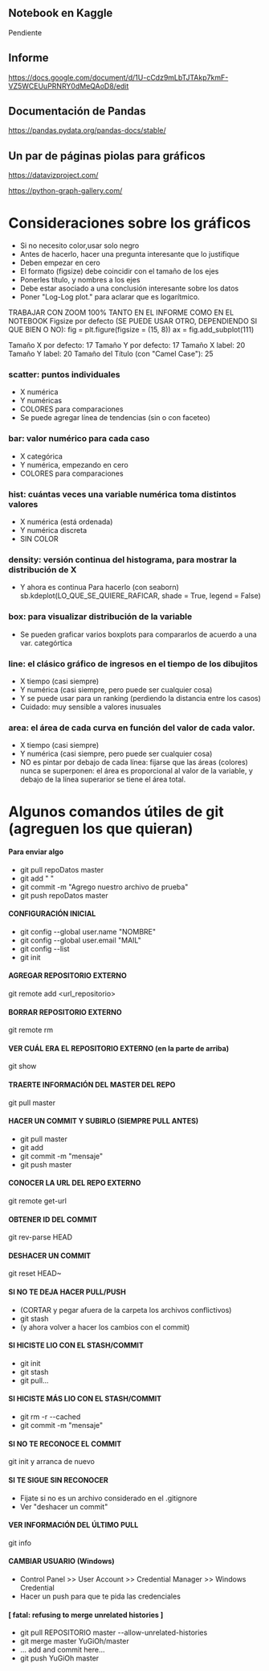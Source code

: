 ## Notebook en Kaggle
Pendiente

## Informe
https://docs.google.com/document/d/1U-cCdz9mLbTJTAkp7kmF-VZ5WCEUuPRNRY0dMeQAoD8/edit

## Documentación de Pandas
https://pandas.pydata.org/pandas-docs/stable/

## Un par de páginas piolas para gráficos
https://datavizproject.com/

https://python-graph-gallery.com/

# Consideraciones sobre los gráficos
- Si no necesito color,usar solo negro
- Antes de hacerlo, hacer una pregunta interesante que lo justifique
- Deben empezar en cero
- El formato (figsize) debe coincidir con el tamaño de los ejes
- Ponerles título, y nombres a los ejes
- Debe estar asociado a una conclusión interesante sobre los datos
- Poner "Log-Log plot." para aclarar que es logarítmico.

TRABAJAR CON ZOOM 100% TANTO EN EL INFORME COMO EN EL NOTEBOOK
Figsize por defecto (SE PUEDE USAR OTRO, DEPENDIENDO SI QUE BIEN O NO): 
fig = plt.figure(figsize = (15,  8))
ax = fig.add_subplot(111)

Tamaño X por defecto: 17
Tamaño Y por defecto: 17
Tamaño X label: 20
Tamaño Y label: 20
Tamaño del Título (con "Camel Case"): 25

### scatter: puntos individuales
- X numérica
- Y numéricas
- COLORES para comparaciones
- Se puede agregar línea de tendencias (sin o con faceteo)

### bar: valor numérico para cada caso
- X categórica
- Y numérica, empezando en cero
- COLORES para comparaciones

### hist: cuántas veces una variable numérica toma distintos valores
- X numérica (está ordenada)
- Y numérica discreta
- SIN COLOR

### density: versión continua del histograma, para mostrar la distribución de X
- Y ahora es continua
Para hacerlo (con seaborn)
sb.kdeplot(LO_QUE_SE_QUIERE_RAFICAR, shade = True, legend = False)


### box: para visualizar distribución de la variable
- Se pueden graficar varios boxplots para compararlos de acuerdo a una var. categórtica

### line: el clásico gráfico de ingresos en el tiempo de los dibujitos
- X tiempo (casi siempre)
- Y numérica (casi siempre, pero puede ser cualquier cosa)
- Y se puede usar para un ranking (perdiendo la distancia entre los casos)
- Cuidado: muy sensible a valores inusuales

### area: el área de cada curva en función del valor de cada valor.
- X tiempo (casi siempre)
- Y numérica (casi siempre, pero puede ser cualquier cosa)
- NO es pintar por debajo de cada línea: fijarse que las áreas
   (colores) nunca se superponen: el área es proporcional al 
	  valor de la variable, y debajo de la línea superarior se 
	 tiene el área total.




# Algunos comandos útiles de git (agreguen los que quieran)

####  Para enviar algo 
- git pull repoDatos master
- git add " "
- git commit -m "Agrego nuestro archivo de prueba"
- git push repoDatos master


#### CONFIGURACIÓN INICIAL
- git config --global user.name "NOMBRE"
- git config --global user.email "MAIL"
- git config --list
- git init

#### AGREGAR REPOSITORIO EXTERNO
git remote add <nombre> <url_repositorio>

#### BORRAR REPOSITORIO EXTERNO
git remote rm <nombre>

#### VER CUÁL ERA EL REPOSITORIO EXTERNO (en la parte de arriba)
git show

#### TRAERTE INFORMACIÓN DEL MASTER DEL REPO
git pull <nombre> master

#### HACER UN COMMIT Y SUBIRLO (SIEMPRE PULL ANTES)
- git pull <nombre> master
- git add <algo>
- git commit -m "mensaje"
- git push <nombre> master

#### CONOCER LA URL DEL REPO EXTERNO
git remote get-url <nombre>

#### OBTENER ID DEL COMMIT
git rev-parse HEAD 

#### DESHACER UN COMMIT
git reset HEAD~

#### SI NO TE DEJA HACER PULL/PUSH 
- (CORTAR y pegar afuera de la carpeta los archivos conflictivos)
- git stash
- (y ahora volver a hacer los cambios con el commit)

#### SI HICISTE LIO CON EL STASH/COMMIT
- git init
- git stash
- git pull...

#### SI HICISTE MÁS LIO CON EL STASH/COMMIT
- git rm -r --cached <carpeta>
- git commit -m "mensaje"

#### SI NO TE RECONOCE EL COMMIT
git init y arranca de nuevo

#### SI TE SIGUE SIN RECONOCER
- Fijate si no es un archivo considerado en el .gitignore
- Ver "deshacer un commit"

#### VER INFORMACIÓN DEL ÚLTIMO PULL
git info

#### CAMBIAR USUARIO (Windows)
- Control Panel >> User Account >> Credential Manager >> Windows Credential
- Hacer un push para que te pida las credenciales

#### [ fatal: refusing to merge unrelated histories ]
- git pull REPOSITORIO master --allow-unrelated-histories
- git merge master YuGiOh/master
- ... add and commit here...
- git push YuGiOh master

